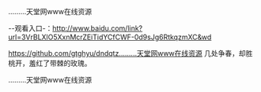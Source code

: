 .........天堂网www在线资源

--观看入口-：http://www.baidu.com/link?url=3VrBLXlO5XxnMcrZEiTidYCfCWF-0d9sJg6RtkqzmXC&wd

https://github.com/gtghyu/dndqtz.........天堂网www在线资源	几处争春，却胜桃开，羞红了带棘的玫瑰。

.........天堂网www在线资源
